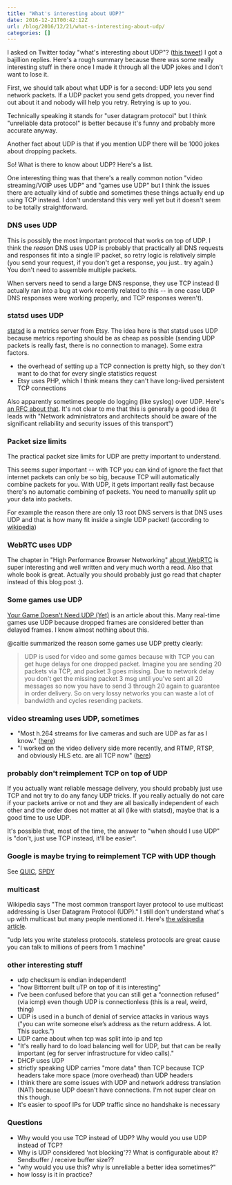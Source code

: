 ```yaml
---
title: "What's interesting about UDP?"
date: 2016-12-21T00:42:12Z
url: /blog/2016/12/21/what-s-interesting-about-udp/
categories: []
---
```


I asked on Twitter today "what's interesting about UDP"? ([this tweet](https://twitter.com/b0rk/status/811403117673742336))
I got a bajillion replies. Here's a rough summary because there was
some really interesting stuff in there once I made it through all the
UDP jokes and I don't want to lose it.

First, we should talk about what UDP is for a second: UDP lets you send
network packets. If a UDP packet you send gets dropped, you never find
out about it and nobody will help you retry. Retrying is up to you.

Technically speaking it stands for "user datagram protocol" but I think
"unreliable data protocol" is better because it's funny and probably
more accurate anyway.

Another fact about UDP is that if you mention UDP there will be 1000
jokes about dropping packets.

So! What is there to know about UDP? Here's a list.

One interesting thing was that there's a really common notion "video
streaming/VOIP uses UDP" and "games use UDP" but I think the issues
there are actually kind of subtle and sometimes these things actually
end up using TCP instead. I don't understand this very well yet but it
doesn't seem to be totally straightforward.

### DNS uses UDP

This is possibly the most important protocol that works on top of UDP. I
think the _reason_ DNS uses UDP is probably that practically all DNS requests and
responses fit into a single IP packet, so retry logic is relatively simple
(you send your request, if you don't get a response, you just.. try
again.) You don't need to assemble multiple packets.

When servers need to send a large DNS response, they use TCP instead (I
actually ran into a bug at work recently related to this -- in one case
UDP DNS responses were working properly, and TCP responses weren't).

### statsd uses UDP

[statsd](https://github.com/etsy/statsd)  is a metrics server from Etsy.
The idea here is that statsd uses UDP because metrics reporting should
be as cheap as possible (sending UDP packets is really fast, there is no
connection to manage). Some extra factors.

- the overhead of setting up a TCP connection is pretty high, so they
  don't want to do that for every single statistics request
- Etsy uses PHP, which I think means they can't have long-lived
  persistent TCP connections

Also apparently sometimes people do logging (like syslog) over UDP.
Here's [an RFC about that](https://tools.ietf.org/html/rfc5426). It's
not clear to me that this is generally a good idea (it leads with
"Network administrators and architects should be aware of the
significant reliability and security issues of this transport")

### Packet size limits

The practical packet size limits for UDP are pretty important to
understand.

This seems super important -- with TCP you can kind of ignore the fact
that internet packets can only be so big, because TCP will automatically
combine packets for you. With UDP, it gets important
really fast because there's no automatic combining of packets. You need
to manually split up your data into packets.

For example the reason there are only 13 root DNS servers
is that DNS uses UDP and that is how many fit inside a single UDP packet! (according to
[wikipedia](https://en.wikipedia.org/wiki/Root_name_server#Root_server_addresses))

### WebRTC uses UDP

The chapter in "High Performance Browser Networking" [about WebRTC](https://hpbn.co/webrtc/) is
super interesting and well written and very much worth a read. Also that whole book is
great. Actually you should probably just go read that chapter instead of this
blog post :).


### Some games use UDP

[Your Game Doesn't Need UDP (Yet)](https://thoughtstreams.io/glyph/your-game-doesnt-need-udp-yet/) is an article about this. Many real-time games use UDP because dropped frames are considered better than delayed frames. I know almost nothing about this.

@caitie summarized the reason some games use UDP pretty clearly:

> UDP is used for video and some games because with TCP you can get huge
delays for one dropped packet. Imagine you are sending 20 packets via
TCP, and packet 3 goes missing. Due to network delay you don't get the
missing packet 3 msg until you've sent all 20 messages so now you have
to send 3 through 20 again to guarantee in order delivery. So on very
lossy networks you can waste a lot of bandwidth and cycles resending
packets.

### video streaming uses UDP, sometimes

* "Most h.264 streams for live cameras and such are UDP as far as I know." ([here](https://twitter.com/TheTarquin/status/811412243434782720))
* "I worked on the video delivery side more recently, and RTMP, RTSP,
  and obviously HLS etc. are all TCP now" ([here](https://twitter.com/sean_a_cassidy/status/811413095817936896))


### probably don't reimplement TCP on top of UDP

If you actually want reliable message delivery, you should probably just
use TCP and not try to do any fancy UDP tricks. If you really actually
do not care if your packets arrive or not and they are all basically
independent of each other and the order does not matter at all (like
with statsd), maybe that is a good time to use UDP.

It's possible that, most of the time, the answer to "when should I use
UDP" is "don't, just use TCP instead, it'll be easier".

### Google is maybe trying to reimplement TCP with UDP though

See [QUIC](https://www.chromium.org/quic), [SPDY](https://en.wikipedia.org/wiki/SPDY)

### multicast

Wikipedia says "The most common transport layer protocol to use
multicast addressing is User Datagram Protocol (UDP)." I still don't
understand what's up with multicast but many people mentioned it. Here's
[the wikipedia article](https://en.wikipedia.org/wiki/Multicast).

"udp lets you write stateless protocols. stateless protocols are great
cause you can talk to millions of peers from 1 machine"

### other interesting stuff

* udp checksum is endian independent!
* "how Bittorrent built uTP on top of it is interesting"
* I’ve been confused before that you can still get a “connection
  refused” (via icmp) even though UDP is connectionless (this is a
  real, weird, thing)
* UDP is used in a bunch of denial of service attacks in various ways
  ("you can write someone else’s address as the return address. A lot.
  This sucks.")
* UDP came about when tcp was split into ip and tcp
* "It's really hard to do load balancing well for UDP, but that can be
  really important (eg for server infrastructure for video calls)."
* DHCP uses UDP
* strictly speaking UDP carries "more data" than TCP because TCP headers
  take more space (more overhead) than UDP headers
* I think there are some issues with UDP and network address translation
  (NAT) because UDP doesn't have connections. I'm not super clear on
  this though.
* It's easier to spoof IPs for UDP traffic since no handshake is
  necessary

### Questions

- Why would you use TCP instead of UDP? Why would you use UDP
  instead of TCP?
- Why is UDP considered 'not blocking'?? What is configurable about it?
  Sendbuffer / receive buffer size??
- "why would you use this? why is unreliable a better idea sometimes?"
- how lossy is it in practice? 



